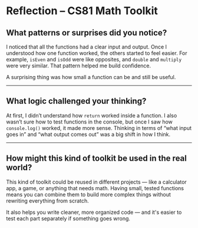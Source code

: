 # Reflection – CS81 Math Toolkit

## What patterns or surprises did you notice?

I noticed that all the functions had a clear input and output. Once I understood how one function worked, the others started to feel easier. For example, `isEven` and `isOdd` were like opposites, and `double` and `multiply` were very similar. That pattern helped me build confidence.

A surprising thing was how small a function can be and still be useful.

---

## What logic challenged your thinking?

At first, I didn’t understand how `return` worked inside a function. I also wasn’t sure how to test functions in the console, but once I saw how `console.log()` worked, it made more sense. Thinking in terms of “what input goes in” and “what output comes out” was a big shift in how I think.

---

## How might this kind of toolkit be used in the real world?

This kind of toolkit could be reused in different projects — like a calculator app, a game, or anything that needs math. Having small, tested functions means you can combine them to build more complex things without rewriting everything from scratch.

It also helps you write cleaner, more organized code — and it's easier to test each part separately if something goes wrong.
